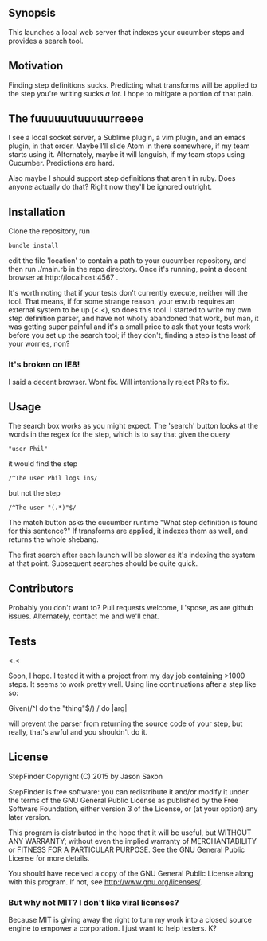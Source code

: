 ## Synopsis

This launches a local web server that indexes your cucumber steps and
provides a search tool.

## Motivation

Finding step definitions sucks. Predicting what transforms will be
applied to the step you're writing sucks *a lot*. I hope to
mitigate a portion of that pain.

## The fuuuuuutuuuuurreeee

I see a local socket server, a Sublime plugin, a vim plugin, and an emacs
plugin, in that order. Maybe I'll slide Atom in there somewhere, if my
team starts using it. Alternately, maybe it will languish, if my team
stops using Cucumber. Predictions are hard.

Also maybe I should support step definitions that aren't in ruby. Does
anyone actually do that? Right now they'll be ignored outright.

## Installation

Clone the repository, run

    bundle install

edit the file 'location' to contain a path to your cucumber repository, and 
then run ./main.rb in the repo directory.  Once it's running, point a decent 
browser at http://localhost:4567 .

It's worth noting that if your tests don't currently execute, neither
will the tool. That means, if for some strange reason, your env.rb requires
an external system to be up (<.<), so does this tool. I started to write my own
step definition parser, and have not wholly abandoned that work, but man,
it was getting super painful and it's a small price to ask that your tests
work before you set up the search tool; if they don't, finding a step is the
least of your worries, non?

### It's broken on IE8!

I said a decent browser. Wont fix. Will intentionally reject PRs to fix.

## Usage

The search box works as you might expect. The 'search' button looks at
the words in the regex for the step, which is to say that given the query

    "user Phil"

it would find the step

    /^The user Phil logs in$/

but not the step

    /^The user "(.*)"$/

The match button asks the cucumber runtime "What step definition is found for
this sentence?" If transforms are applied, it indexes them as well, and returns
the whole shebang.

The first search after each launch will be slower as it's indexing the system 
at that point. Subsequent searches should be quite quick.

## Contributors

Probably you don't want to? Pull requests welcome, I 'spose, as are github 
issues. Alternately, contact me and we'll chat.

## Tests

<.<

Soon, I hope. I tested it with a project from my day job containing >1000
steps. It seems to work pretty well. Using line continuations after a step
like so:

  Given(/^I do the "thing"$/) /
  do |arg|

will prevent the parser from returning the source code of your step, but 
really, that's awful and you shouldn't do it.

## License

StepFinder Copyright (C) 2015 by Jason Saxon

StepFinder is free software: you can redistribute it and/or modify
it under the terms of the GNU General Public License as published by
the Free Software Foundation, either version 3 of the License, or
(at your option) any later version.

This program is distributed in the hope that it will be useful,
but WITHOUT ANY WARRANTY; without even the implied warranty of
MERCHANTABILITY or FITNESS FOR A PARTICULAR PURPOSE.  See the
GNU General Public License for more details.

You should have received a copy of the GNU General Public License
along with this program.  If not, see <http://www.gnu.org/licenses/>.

### But why not MIT? I don't like viral licenses?

Because MIT is giving away the right to turn my work into a closed source
engine to empower a corporation. I just want to help testers. K?
